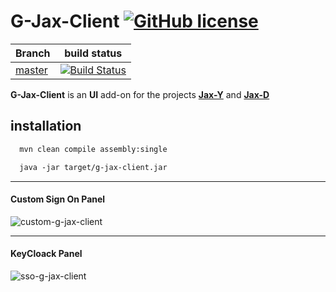 # G-Jax-Client [![GitHub license](https://img.shields.io/github/license/mashape/apistatus.svg)](https://opensource.org/licenses/MIT) 


| Branch    | build status  |
|-----------|---------------|
| [master](https://github.com/rac021/G-Jax-Client/tree/master)  |[![Build Status](https://travis-ci.org/ontop/ontop.svg?branch=master)](https://travis-ci.org/rac021/G-Jax-Client)|



**G-Jax-Client** is an **UI** add-on for the projects **[Jax-Y]( https://github.com/rac021/Jax-Y)**  and **[Jax-D]( https://github.com/rac021/Jax-D)** 

## installation

```xml
  mvn clean compile assembly:single
```  
```xml
  java -jar target/g-jax-client.jar
```  

-------------------------------------

#### Custom Sign On Panel

![custom-g-jax-client](https://cloud.githubusercontent.com/assets/7684497/25271430/6cd0c172-2684-11e7-84ee-74ecf5f4b3e5.png)

-------------------------------------

#### KeyCloack Panel

![sso-g-jax-client](https://cloud.githubusercontent.com/assets/7684497/25271469/8df04b34-2684-11e7-9c0d-b17a91baf2ab.png)


